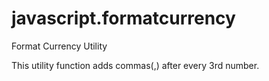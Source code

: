 javascript.formatcurrency
=========================

Format Currency Utility

This utility function adds commas(,) after every 3rd number.
